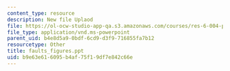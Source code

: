 ```yaml
---
content_type: resource
description: New file Uplaod
file: https://ol-ocw-studio-app-qa.s3.amazonaws.com/courses/res-6-004-principles-of-computer-system-design-an-introduction-spring-2009/b9e63e616095b4af75f19df7e842c66e_faults_figures.ppt
file_type: application/vnd.ms-powerpoint
parent_uid: b4e8d5a9-0bdf-6cd9-d3f9-716855fa7b12
resourcetype: Other
title: faults_figures.ppt
uid: b9e63e61-6095-b4af-75f1-9df7e842c66e
---
```

